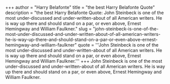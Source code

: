 +++
author = "Harry Belafonte"
title = "the best Harry Belafonte Quote"
description = "the best Harry Belafonte Quote: John Steinbeck is one of the most under-discussed and under-written-about of all American writers. He is way up there and should stand on a par, or even above, Ernest Hemingway and William Faulkner."
slug = "john-steinbeck-is-one-of-the-most-under-discussed-and-under-written-about-of-all-american-writers-he-is-way-up-there-and-should-stand-on-a-par-or-even-above-ernest-hemingway-and-william-faulkner"
quote = '''John Steinbeck is one of the most under-discussed and under-written-about of all American writers. He is way up there and should stand on a par, or even above, Ernest Hemingway and William Faulkner.'''
+++
John Steinbeck is one of the most under-discussed and under-written-about of all American writers. He is way up there and should stand on a par, or even above, Ernest Hemingway and William Faulkner.
